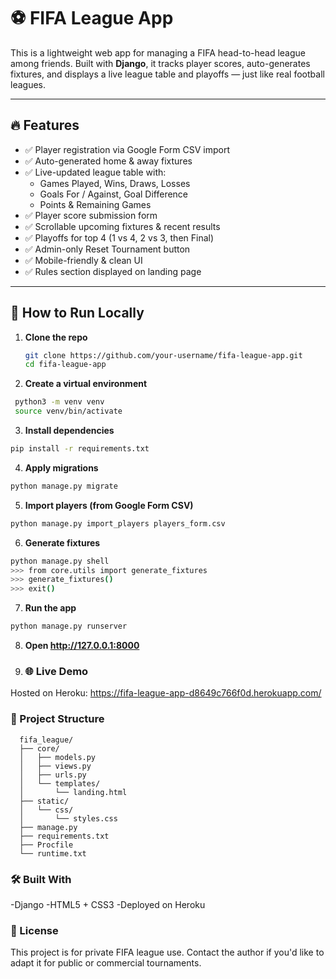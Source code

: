 # ⚽ FIFA League App

This is a lightweight web app for managing a FIFA head-to-head league among friends. Built with **Django**, it tracks player scores, auto-generates fixtures, and displays a live league table and playoffs — just like real football leagues.

---

## 🔥 Features

- ✅ Player registration via Google Form CSV import  
- ✅ Auto-generated home & away fixtures  
- ✅ Live-updated league table with:
  - Games Played, Wins, Draws, Losses  
  - Goals For / Against, Goal Difference  
  - Points & Remaining Games  
- ✅ Player score submission form  
- ✅ Scrollable upcoming fixtures & recent results  
- ✅ Playoffs for top 4 (1 vs 4, 2 vs 3, then Final)  
- ✅ Admin-only Reset Tournament button  
- ✅ Mobile-friendly & clean UI  
- ✅ Rules section displayed on landing page  

---

## 🚀 How to Run Locally

1. **Clone the repo**  
   ```bash
   git clone https://github.com/your-username/fifa-league-app.git
   cd fifa-league-app
   ```
   
2. **Create a virtual environment**
 ```bash
  python3 -m venv venv
  source venv/bin/activate
  ```

3. **Install dependencies**
```bash
pip install -r requirements.txt
```
   
4. **Apply migrations**
```bash
python manage.py migrate
```
   
5. **Import players (from Google Form CSV)**
```bash
python manage.py import_players players_form.csv
```

6. **Generate fixtures**
```bash
python manage.py shell
>>> from core.utils import generate_fixtures
>>> generate_fixtures()
>>> exit()
```
    
7. **Run the app**
```bash
python manage.py runserver
```

8. **Open http://127.0.0.1:8000**

9. ### **🌐 Live Demo**
Hosted on Heroku:
https://fifa-league-app-d8649c766f0d.herokuapp.com/

### **📂 Project Structure**
```text
  fifa_league/
  ├── core/
  │   ├── models.py
  │   ├── views.py
  │   ├── urls.py
  │   └── templates/
  │       └── landing.html
  ├── static/
  │   └── css/
  │       └── styles.css
  ├── manage.py
  ├── requirements.txt
  ├── Procfile
  └── runtime.txt
```

### **🛠 Built With**
-Django
-HTML5 + CSS3
-Deployed on Heroku

### **📜 License**
This project is for private FIFA league use. Contact the author if you'd like to adapt it for public or commercial tournaments.
